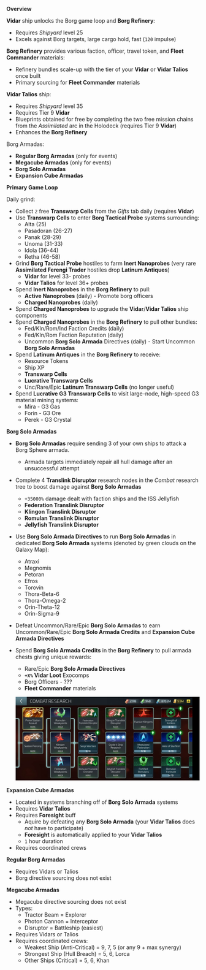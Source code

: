 __Overview__

**Vidar** ship unlocks the Borg game loop and **Borg Refinery**:
- Requires _Shipyard_ level 25
- Excels against Borg targets, large cargo hold, fast (`120` impulse)

**Borg Refinery** provides various faction, officer, travel token, and **Fleet Commander** materials:
- Refinery bundles scale-up with the tier of your **Vidar** or **Vidar Talios** once built
- Primary sourcing for **Fleet Commander** materials

**Vidar Talios** ship:
- Requires _Shipyard_ level 35
- Requires Tier 9 **Vidar**
- Blueprints obtained for free by completing the two free mission chains from the _Assimilated_ arc in the Holodeck (requires Tier 9 **Vidar**)
- Enhances the **Borg Refinery**

Borg Armadas:
- **Regular Borg Armadas** (only for events)
- **Megacube Armadas** (only for events)
- **Borg Solo Armadas**
- **Expansion Cube Armadas**

__Primary Game Loop__

Daily grind:
- Collect `2` free **Transwarp Cells** from the _Gifts_ tab daily (requires **Vidar**)
- Use **Transwarp Cells** to enter **Borg Tactical Probe** systems surrounding:
    - Alta (25)
    - Pasadoran (26-27)
    - Panak (28-29)
    - Unoma (31-33)
    - Idola (36-44)
    - Retha (46-58)
- Grind **Borg Tactical Probe** hostiles to farm **Inert Nanoprobes** (very rare **Assimilated Ferengi Trader** hostiles drop **Latinum Antiques**)
    - **Vidar** for level 33- probes
    - **Vidar Talios** for level 36+ probes
- Spend **Inert Nanoprobes** in the **Borg Refinery** to pull:
    - **Active Nanoprobes** (daily) - Promote borg officers
    - **Charged Nanoprobes** (daily)
- Spend **Charged Nanoprobes** to upgrade the **Vidar**/**Vidar Talios** ship components
- Spend **Charged Nanoprobes** in the **Borg Refinery** to pull other bundles:
    - Fed/Kln/Rom/Ind Faction Credits (daily)
    - Fed/Kln/Rom Faction Reputation (daily)
    - Uncommon **Borg Solo Armada** Directives (daily) - Start Uncommon **Borg Solo Armadas**
- Spend **Latinum Antiques** in the **Borg Refinery** to receive: 
    - Resource Tokens
    - Ship XP
    - **Transwarp Cells**
    - **Lucrative Transwarp Cells**
    - Unc/Rare/Epic **Latinum Transwarp Cells** (no longer useful)
- Spend **Lucrative G3 Transwarp Cells** to visit large-node, high-speed G3 material mining systems:
    - Mira - G3 Gas
    - Forin - G3 Ore
    - Perek - G3 Crystal

__Borg Solo Armadas__
- **Borg Solo Armadas** require sending 3 of your own ships to attack a Borg Sphere armada.
    - Armada targets immediately repair all hull damage after an unsuccessful attempt
- Complete 4 **Translink Disruptor** research nodes in the _Combat_ research tree to boost damage against **Borg Solo Armadas**
    - `+35000%` damage dealt with faction ships and the ISS Jellyfish
    - **Federation Translink Disruptor**
    - **Klingon Translink Disruptor**
    - **Romulan Translink Disruptor**
    - **Jellyfish Translink Disruptor**
- Use **Borg Solo Armada Directives** to run **Borg Solo Armadas** in dedicated **Borg Solo Armada** systems (denoted by green clouds on the Galaxy Map):
    - Atraxi
    - Megnomis
    - Petoran
    - Efros
    - Torovin
    - Thora-Beta-6
    - Thora-Omega-2
    - Orin-Theta-12
    - Orin-Sigma-9
- Defeat Uncommon/Rare/Epic **Borg Solo Armadas** to earn Uncommon/Rare/Epic **Borg Solo Armada Credits** and **Expansion Cube Armada Directives**
- Spend **Borg Solo Armada Credits** in the **Borg Refinery** to pull armada chests giving unique rewards:
    - Rare/Epic **Borg Solo Armada Directives**
    - **`+X%` Vidar Loot** Exocomps
    - Borg Officers - ???
    - **Fleet Commander** materials

  ![Translink Disruptor Research](res/research-translink-disruptors.jpg)    

__Expansion Cube Armadas__
- Located in systems branching off of **Borg Solo Armada** systems
- Requires **Vidar Talios**
- Requires **Foresight** buff 
    - Aquire by defeating any **Borg Solo Armada** (your **Vidar Talios** does _not_ have to participate)
    - **Foresight** is automatically applied to your **Vidar Talios** 
    - `1` hour duration
- Requires coordinated crews

__Regular Borg Armadas__
- Requires Vidars or Talios
- Borg directive sourcing does not exist

__Megacube Armadas__
- Megacube directive sourcing does not exist
- Types:
    - Tractor Beam = Explorer
    - Photon Cannon = Interceptor
    - Disruptor = Battleship (easiest)
- Requires Vidars or Talios
- Requires coordinated crews:
    - Weakest Ship (Anti-Critical) =  9, 7, 5 (or any 9 + max synergy)
    - Strongest Ship (Hull Breach) = 5, 6, Lorca
    - Other Ships (Critical) = 5, 6, Khan 
